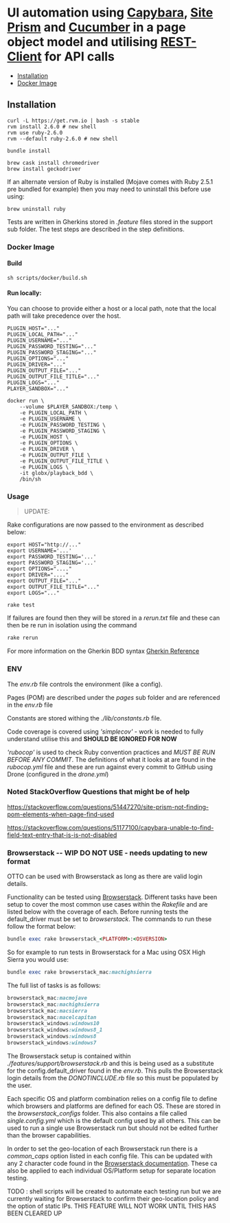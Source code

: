 # UI automation using [Capybara](https://github.com/teamcapybara/capybara), [Site Prism](https://github.com/natritmeyer/site_prism) and [Cucumber](https://github.com/cucumber) in a page object model and utilising [REST-Client](https://github.com/rest-client/rest-client) for API calls

- [Installation](#installation)
- [Docker Image](#docker-image)

## Installation

```
curl -L https://get.rvm.io | bash -s stable
rvm install 2.6.0 # new shell
rvm use ruby-2.6.0
rvm --default ruby-2.6.0 # new shell

bundle install

brew cask install chromedriver
brew install geckodriver
```

If an alternate version of Ruby is installed (Mojave comes with Ruby 2.5.1 pre bundled for example) then you may need to uninstall this before use using:

```
brew uninstall ruby
```

Tests are written in Gherkins stored in _.feature_ files stored in the support sub folder. The test steps are described in the step definitions.

### Docker Image
#### Build
```
sh scripts/docker/build.sh
```

#### Run locally:
You can choose to provide either a host or a local path, note that the local path will take
precedence over the host.

```
PLUGIN_HOST="..."
PLUGIN_LOCAL_PATH="..."
PLUGIN_USERNAME="..."
PLUGIN_PASSWORD_TESTING="..."
PLUGIN_PASSWORD_STAGING="..."
PLUGIN_OPTIONS="..."
PLUGIN_DRIVER="..."
PLUGIN_OUTPUT_FILE="..."
PLUGIN_OUTPUT_FILE_TITLE="..."
PLUGIN_LOGS="..."
PLAYER_SANDBOX="..."

docker run \
    --volume $PLAYER_SANDBOX:/temp \
    -e PLUGIN_LOCAL_PATH \
    -e PLUGIN_USERNAME \
    -e PLUGIN_PASSWORD_TESTING \
    -e PLUGIN_PASSWORD_STAGING \
    -e PLUGIN_HOST \
    -e PLUGIN_OPTIONS \
    -e PLUGIN_DRIVER \
    -e PLUGIN_OUTPUT_FILE \
    -e PLUGIN_OUTPUT_FILE_TITLE \
    -e PLUGIN_LOGS \
    -it globx/playback_bdd \
    /bin/sh

```

### Usage

> UPDATE:

Rake configurations are now passed to the environment as described below:

```
export HOST="http://..."
export USERNAME='...'
export PASSWORD_TESTING='...'
export PASSWORD_STAGING='...'
export OPTIONS="...."
export DRIVER="...."
export OUTPUT_FILE="..."
export OUTPUT_FILE_TITLE="..."
export LOGS="..."

rake test
```

If failures are found then they will be stored in a _rerun.txt_ file and these can then be re run in isolation using the command 

```ruby
rake rerun
```

For more information on the Gherkin BDD syntax [Gherkin Reference](https://docs.cucumber.io/gherkin/reference/#step-arguments)

### ENV
The _env.rb_ file controls the environment (like a config).

Pages (POM) are described under the _pages_ sub folder and are referenced in the _env.rb_ file

Constants are stored withing the _./lib/constants.rb_ file.

Code coverage is covered using _'simplecov'_ - work is needed to fully understand utilise this and **SHOULD BE IGNORED FOR NOW**

_'rubocop'_ is used to check Ruby convention practices and *MUST BE RUN BEFORE ANY COMMIT*. The definitions of what it looks at are found in the _rubocop.yml_ file and these are run against every commit to GitHub using Drone (configured in the _drone.yml_)

### Noted StackOverflow Questions that might be of help

https://stackoverflow.com/questions/51447270/site-prism-not-finding-pom-elements-when-page-find-used

https://stackoverflow.com/questions/51177100/capybara-unable-to-find-field-text-entry-that-is-is-not-disabled

### Browserstack -- WIP DO NOT USE - needs updating to new format

OTTO can be used with Browserstack as long as there are valid login details.

Functionality can be tested using [Browserstack](https://www.browserstack.com/). Different tasks have been setup to cover the most common use cases within the _Rakefile_ and are listed below with the coverage of each. Before running tests the default_driver must be set to _browserstack_. The commands to run these follow the format below:

```ruby
bundle exec rake browserstack_<PLATFORM>:<OSVERSION>
```

So for example to run tests in Browserstack for a Mac using OSX High Sierra you would use:

```ruby
bundle exec rake browserstack_mac:machighsierra
```
The full list of tasks is as follows:

```ruby
browserstack_mac:macmojave
browserstack_mac:machighsierra
browserstack_mac:macsierra
browserstack_mac:macelcapitan
browserstack_windows:windows10
browserstack_windows:windows8_1
browserstack_windows:windows8
browserstack_windows:windows7
```
The Browserstack setup is contained within _./features/support/browserstack.rb_ and this is being used as a substitute for the config.default_driver found in the _env.rb_. This pulls the Browserstack login details from the _DONOTINCLUDE.rb_ file so this must be populated by the user.

Each specific OS and platform combination relies on a config file to define which browsers and platforms are defined for each OS. These are stored in the *browserstack_configs* folder. This also contains a file called _single.config.yml_ which is the default config used by all others. This can be used to run a single use Browserstack run but should not be edited further than the browser capabilities. 

In order to set the geo-location of each Browserstack run there is a *common_caps* option listed in each config file. This can be updated with any 2 character code found in the [Browserstack documentation](https://www.browserstack.com/ip-geolocation). These ca also be applied to each individual OS/Platform setup for separate location testing.

TODO : shell scripts will be created to automate each testing run but we are currently waiting for Browserstack to confirm their geo-location policy and the option of static IPs. THIS FEATURE WILL NOT WORK UNTIL THIS HAS BEEN CLEARED UP